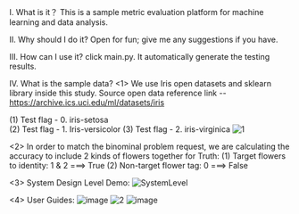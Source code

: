 I. What is it？
This is a sample metric evaluation platform for machine learning and data analysis.

II. Why should I do it?
Open for fun; give me any suggestions if you have.

III. How can I use it?
click main.py. It automatically generate the testing results.

IV. What is the sample data?
<1> We use Iris open datasets and sklearn library inside this study. Source open data reference link -- https://archive.ics.uci.edu/ml/datasets/iris

(1) Test flag - 0. iris-setosa  
(2) Test flag - 1. Iris-versicolor 
(3) Test flag - 2. iris-virginica
![1](https://user-images.githubusercontent.com/33529912/161707082-da38af35-99e7-458a-ab30-42b7f85db484.png)



<2> In order to match the binominal problem request, we are calculating the accuracy to include 2 kinds of flowers together for Truth:
(1) Target flowers to identity: 1 & 2 ===> True
(2) Non-target flower tag: 0 ===> False

<3> System Design Level Demo:
![SystemLevel](https://user-images.githubusercontent.com/33529912/161706130-3b4bb84c-0db7-41d7-84ca-7c905d2249b9.jpg)

<4> User Guides:
![image](https://user-images.githubusercontent.com/33529912/161706251-593eba3d-45be-457c-be10-973fd5dc80c3.png)
![2](https://user-images.githubusercontent.com/33529912/161707324-155ed453-691d-4970-b737-601016ff96c9.png)
![image](https://user-images.githubusercontent.com/33529912/161706280-520886a5-3214-4be3-b4b2-a095c3009934.png)
